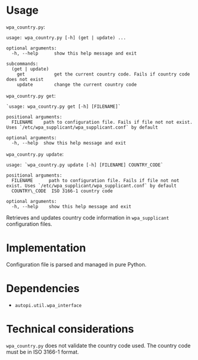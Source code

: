 # Usage
`wpa_country.py`:
```
usage: wpa_country.py [-h] (get | update) ...

optional arguments:
  -h, --help      show this help message and exit

subcommands:
  (get | update)
    get           get the current country code. Fails if country code does not exist
    update        change the current country code
```
`wpa_country.py get`:
```
`usage: wpa_country.py get [-h] [FILENAME]`

positional arguments:
  FILENAME    path to configuration file. Fails if file not not exist. Uses `/etc/wpa_supplicant/wpa_supplicant.conf` by default

optional arguments:
  -h, --help  show this help message and exit
```
`wpa_country.py update`:
```
usage: `wpa_country.py update [-h] [FILENAME] COUNTRY_CODE`

positional arguments:
  FILENAME      path to configuration file. Fails if file not not exist. Uses `/etc/wpa_supplicant/wpa_supplicant.conf` by default
  COUNTRY\_CODE  ISO 3166-1 country code

optional arguments:
  -h, --help    show this help message and exit
```
Retrieves and updates country code information in `wpa_supplicant` configuration files.

# Implementation
Configuration file is parsed and managed in pure Python.

# Dependencies
- `autopi.util.wpa_interface`

# Technical considerations
`wpa_country.py` does not validate the country code used. The country code must be in ISO 3166-1 format.
